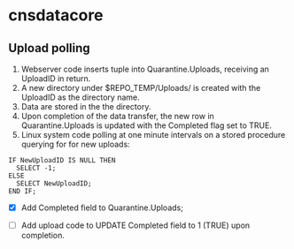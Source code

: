 # cnsdatacore

## Upload polling
1. Webserver code inserts tuple into Quarantine.Uploads, receiving an UploadID in return.
2. A new directory under $REPO_TEMP/Uploads/ is created with the UploadID as the directory name.
3. Data are stored in the the directory.
4. Upon completion of the data transfer, the new row in Quarantine.Uploads is updated with the Completed flag set to TRUE.
5. Linux system code polling at one minute intervals on a stored procedure querying for for new uploads:
```SELECT Quarantine.Uploads.UploadID INTO NewUploadID FROM Quarantine.Uploads LEFT OUTER JOIN Quarantine.Directories ON Quarantine.Uploads.UploadID = Quarantine.Directories.UploadID WHERE Quarantine.Directories.UploadID IS NULL ORDER BY Quarantine.Uploads.UploadID ASC LIMIT 1;
IF NewUploadID IS NULL THEN
  SELECT -1;
ELSE
  SELECT NewUploadID;
END IF;
```

- [x] Add Completed field to Quarantine.Uploads;
- [ ] Add upload code to UPDATE Completed field to 1 (TRUE) upon completion.



